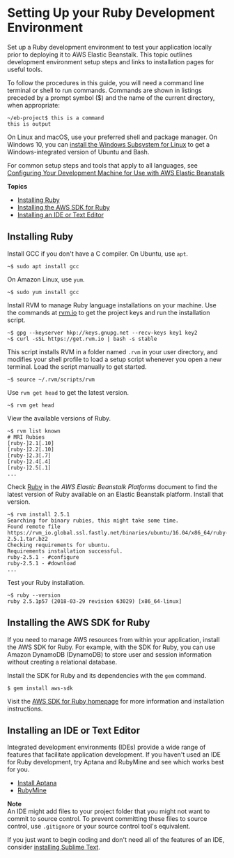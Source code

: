 # Setting Up your Ruby Development Environment<a name="ruby-development-environment"></a>

Set up a Ruby development environment to test your application locally prior to deploying it to AWS Elastic Beanstalk\. This topic outlines development environment setup steps and links to installation pages for useful tools\.

To follow the procedures in this guide, you will need a command line terminal or shell to run commands\. Commands are shown in listings preceded by a prompt symbol \($\) and the name of the current directory, when appropriate:

```
~/eb-project$ this is a command
this is output
```

On Linux and macOS, use your preferred shell and package manager\. On Windows 10, you can [install the Windows Subsystem for Linux](https://docs.microsoft.com/en-us/windows/wsl/install-win10) to get a Windows\-integrated version of Ubuntu and Bash\.

For common setup steps and tools that apply to all languages, see [Configuring Your Development Machine for Use with AWS Elastic Beanstalk](chapter-devenv.md)

**Topics**
+ [Installing Ruby](#ruby-development-environment-ruby)
+ [Installing the AWS SDK for Ruby](#ruby-development-environment-sdk)
+ [Installing an IDE or Text Editor](#ruby-development-environment-ide)

## Installing Ruby<a name="ruby-development-environment-ruby"></a>

Install GCC if you don't have a C compiler\. On Ubuntu, use `apt`\.

```
~$ sudo apt install gcc
```

On Amazon Linux, use `yum`\.

```
~$ sudo yum install gcc
```

Install RVM to manage Ruby language installations on your machine\. Use the commands at [rvm\.io](https://rvm.io/) to get the project keys and run the installation script\.

```
~$ gpg --keyserver hkp://keys.gnupg.net --recv-keys key1 key2
~$ curl -sSL https://get.rvm.io | bash -s stable
```

This script installs RVM in a folder named `.rvm` in your user directory, and modifies your shell profile to load a setup script whenever you open a new terminal\. Load the script manually to get started\.

```
~$ source ~/.rvm/scripts/rvm
```

Use `rvm get head` to get the latest version\.

```
~$ rvm get head
```

View the available versions of Ruby\.

```
~$ rvm list known
# MRI Rubies
[ruby-]2.1[.10]
[ruby-]2.2[.10]
[ruby-]2.3[.7]
[ruby-]2.4[.4]
[ruby-]2.5[.1]
...
```

Check [Ruby](https://docs.aws.amazon.com/elasticbeanstalk/latest/platforms/platforms-supported.html#platforms-supported.ruby) in the *AWS Elastic Beanstalk Platforms* document to find the latest version of Ruby available on an Elastic Beanstalk platform\. Install that version\.

```
~$ rvm install 2.5.1
Searching for binary rubies, this might take some time.
Found remote file https://rvm_io.global.ssl.fastly.net/binaries/ubuntu/16.04/x86_64/ruby-2.5.1.tar.bz2
Checking requirements for ubuntu.
Requirements installation successful.
ruby-2.5.1 - #configure
ruby-2.5.1 - #download
...
```

Test your Ruby installation\.

```
~$ ruby --version
ruby 2.5.1p57 (2018-03-29 revision 63029) [x86_64-linux]
```

## Installing the AWS SDK for Ruby<a name="ruby-development-environment-sdk"></a>

If you need to manage AWS resources from within your application, install the AWS SDK for Ruby\. For example, with the SDK for Ruby, you can use Amazon DynamoDB \(DynamoDB\) to store user and session information without creating a relational database\.

Install the SDK for Ruby and its dependencies with the `gem` command\.

```
$ gem install aws-sdk
```

Visit the [AWS SDK for Ruby homepage](https://aws.amazon.com/sdk-for-ruby/) for more information and installation instructions\.

## Installing an IDE or Text Editor<a name="ruby-development-environment-ide"></a>

Integrated development environments \(IDEs\) provide a wide range of features that facilitate application development\. If you haven't used an IDE for Ruby development, try Aptana and RubyMine and see which works best for you\.
+  [Install Aptana](https://github.com/aptana/studio3) 
+  [RubyMine](https://www.jetbrains.com/ruby/) 

**Note**  
An IDE might add files to your project folder that you might not want to commit to source control\. To prevent committing these files to source control, use `.gitignore` or your source control tool's equivalent\.

If you just want to begin coding and don't need all of the features of an IDE, consider [installing Sublime Text](http://www.sublimetext.com/)\.